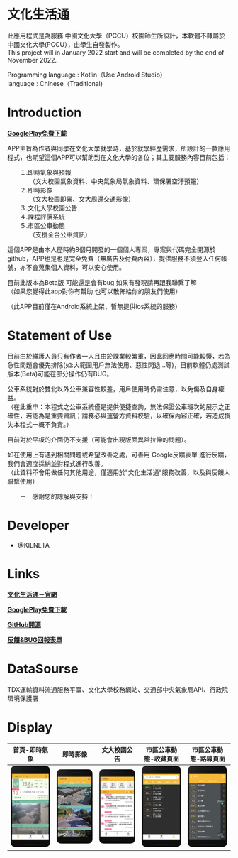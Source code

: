 # 文化生活通
此應用程式是為服務 中國文化大學（PCCU）校園師生所設計，本軟體不隸屬於中國文化大學(PCCU），由學生自發製作。  
This project will in January 2022 start and will be completed by the end of November 2022.  
  
Programming language : Kotlin（Use Android Studio）  
language : Chinese（Traditional)  
  
# Introduction  
  
[**GooglePlay免費下載**](https://play.google.com/store/apps/details?id=com.pccu.pccu&hl=zh_TW)  
  
APP主旨為作者與同學在文化大學就學時，基於就學經歷需求，所設計的一款應用程式，也期望這個APP可以幫助到在文化大學的各位；其主要服務內容目前包括：  
  
　　１.即時氣象與預報  
　　　　（文大校園氣象資料、中央氣象局氣象資料、環保署空汙預報）  
　　２.即時影像  
　　　　（文大校園即景、文大周邊交通影像）  
　　３.文化大學校園公告  
　　４.課程評價系統  
　　５.市區公車動態  
　　　　（支援全台公車資訊）  
  
這個APP是由本人歷時約8個月開發的一個個人專案，專案與代碼完全開源於github，APP也是也是完全免費（無廣告及付費內容），提供服務不須登入任何帳號，亦不會蒐集個人資料，可以安心使用。  
  
目前此版本為Beta版 可能還是會有bug 如果有發現請再跟我聯繫了解   
（如果您覺得此app對你有幫助 也可以散佈給你的朋友們使用）  
  
（此APP目前僅在Android系統上架，暫無提供ios系統的服務）  
  
# Statement of Use  
目前由於維護人員只有作者一人且由於課業較繁重，因此回應時間可能較慢，若為急性問題會優先排除(如:大範圍用戶無法使用、惡性閃退...等)，目前軟體仍處測試版本(Beta)可能在部分操作仍有BUG。  
  
公車系統對於雙北以外公車兼容性較差，用戶使用時仍需注意，以免傷及自身權益。  
（在此重申：本程式之公車系統僅是提供便捷查詢，無法保證公車班次的展示之正確性，若認為是重要資訊；請務必與運營方資料校驗，以確保內容正確，若造成損失本程式一概不負責。）  
  
目前對於平板的介面仍不支援（可能會出現版面異常拉伸的問題）。  
  
如在使用上有遇到相關問題或希望改善之處，可善用 Google反饋表單 進行反饋，我們會適度採納並對程式進行改善。  
（此資料不會用做任何其他用途，僅適用於"文化生活通"服務改善，以及與反饋人聯繫使用）  
  
　　－　感謝您的諒解與支持！  
  
# Developer  
* @KILNETA   
  
# Links  
[**文化生活通－官網**](https://kilneta.github.io/PccuLive-AndroidApp/Introduction/index.html)  
  
[**GooglePlay免費下載**](https://play.google.com/store/apps/details?id=com.pccu.pccu&hl=zh_TW)  
  
[**GitHub開源**](https://github.com/KILNETA/PccuLive-AndroidApp)  
  
[**反饋&BUG回報表單**](https://docs.google.com/forms/d/e/1FAIpQLScAOJnqIZOspwZCGv0hq2zSoucugq2kiMp3NzlIZ8npGfymgg/viewform)  
  
# DataSourse  
TDX運輸資料流通服務平臺、文化大學校務網站、交通部中央氣象局API、行政院環境保護署
  
# Display  
| 首頁-即時氣象 | 即時影像 | 文大校園公告 | 市區公車動態-收藏頁面 | 市區公車動態-路線頁面 |
| :----: | :----: | :----: | :----: | :----: |
| ![](https://github.com/KILNETA/PccuLive-AndroidApp/blob/master/Introduction/Image/phone1.png) | ![](https://github.com/KILNETA/PccuLive-AndroidApp/blob/master/Introduction/Image/phone2.png) | ![](https://github.com/KILNETA/PccuLive-AndroidApp/blob/master/Introduction/Image/phone5.png) | ![](https://github.com/KILNETA/PccuLive-AndroidApp/blob/master/Introduction/Image/phone6.png) | ![](https://github.com/KILNETA/PccuLive-AndroidApp/blob/master/Introduction/Image/phone7.png) |
